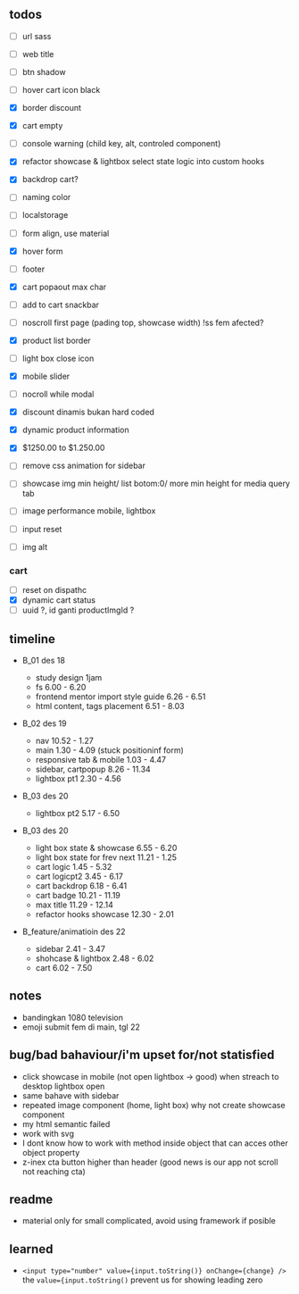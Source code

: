 ## todos
- [ ] url sass
- [ ] web title
- [ ] btn shadow
- [ ] hover cart icon black
- [x] border discount
- [x] cart empty
- [ ] console warning (child key, alt, controled component)
- [x] refactor showcase & lightbox select state logic into custom hooks 
- [x] backdrop cart?


- [ ] naming color
- [ ] localstorage
- [ ] form align, use material
- [x] hover form
- [ ] footer
- [x] cart popaout max char
- [ ] add to cart snackbar
- [ ] noscroll first page (pading top, showcase width) !ss fem afected?
- [x] product list border
- [ ] light box close icon
- [x] mobile slider
- [ ] nocroll while modal
- [x] discount dinamis bukan hard coded
- [x] dynamic product information
- [x] $1250.00 to $1.250.00 
- [ ] remove css animation for sidebar
- [ ] showcase img min height/ list botom:0/ more min height for media query tab 
- [ ] image performance mobile, lightbox
- [ ] input reset
- [ ] img alt

### cart
- [ ] reset on dispathc
- [x] dynamic cart status
- [ ] uuid ?, id ganti productImgId ?

## timeline
- B_01 des 18
     - study design 1jam
     - fs 6.00 - 6.20
     - frontend mentor import style guide 6.26 - 6.51
     - html content, tags placement 6.51 - 8.03
- B_02 des 19
     - nav 10.52 - 1.27
     - main 1.30 - 4.09 (stuck positioninf form)
     - responsive tab & mobile 1.03 - 4.47
     - sidebar, cartpopup 8.26 - 11.34
     - lightbox pt1 2.30 - 4.56

- B_03 des 20
     - lightbox pt2 5.17 - 6.50

- B_03 des 20
     - light box state & showcase 6.55 - 6.20
     -  light box state for frev next 11.21 - 1.25
     -  cart logic 1.45 - 5.32
     -  cart logicpt2 3.45 - 6.17
     -  cart backdrop 6.18 - 6.41
     -  cart badge 10.21 - 11.19
     -  max title 11.29 - 12.14
     -  refactor hooks showcase 12.30 - 2.01

- B_feature/animatioin des 22
     - sidebar 2.41 - 3.47
     - shohcase & lightbox 2.48 - 6.02
     - cart 6.02 - 7.50

## notes
- bandingkan 1080 television
- emoji submit fem di main, tgl  22

## bug/bad bahaviour/i'm upset for/not statisfied
- click showcase in mobile (not open lightbox -> good) when streach to desktop lightbox open
- same bahave with sidebar
- repeated image component (home, light box) why not create showcase component
- my html semantic failed
- work with svg
- I dont know how to work with method inside object that can acces other object property
- z-inex cta button higher than header (good news is our app not scroll not reaching cta)

## readme
- material only for small complicated, avoid using framework if posible

## learned
-  `<input type="number" value={input.toString()} onChange={change} />` the `value={input.toString()` prevent us for showing leading zero